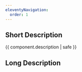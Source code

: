 ```yaml
---
eleventyNavigation:
  order: 1
---
```


## Short Description
{{ component.description | safe }}

## Long Description
